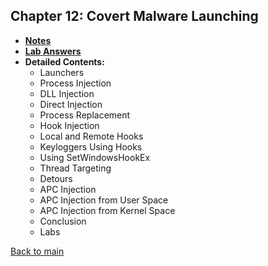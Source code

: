 ## Chapter 12: Covert Malware Launching

- **[Notes](notes.md)**
- **[Lab Answers](lab.md)**
- **Detailed Contents:**
  - Launchers
  - Process Injection
  - DLL Injection
  - Direct Injection
  - Process Replacement
  - Hook Injection
  - Local and Remote Hooks
  - Keyloggers Using Hooks
  - Using SetWindowsHookEx
  - Thread Targeting
  - Detours
  - APC Injection
  - APC Injection from User Space
  - APC Injection from Kernel Space
  - Conclusion
  - Labs

[Back to main](https://github.com/rot0xd/Practical-Malware-Analysis/blob/master/README.md)
